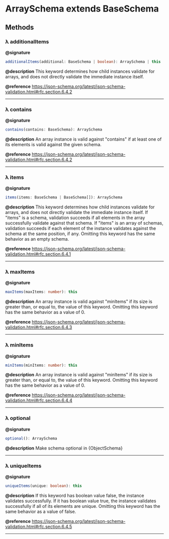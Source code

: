 # ArraySchema extends BaseSchema

## Methods

### λ additionalItems

**@signature**
```ts
additionalItems(additional: BaseSchema | boolean): ArraySchema | this
```

**@description** This keyword determines how child instances validate for arrays, and does not directly validate the immediate instance itself.

**@reference** https://json-schema.org/latest/json-schema-validation.html#rfc.section.6.4.2

---
### λ contains

**@signature**
```ts
contains(contains: BaseSchema): ArraySchema
```

**@description** An array instance is valid against "contains" if at least one of its elements is valid against the given schema.

**@reference** https://json-schema.org/latest/json-schema-validation.html#rfc.section.6.4.2

---
### λ items

**@signature**
```ts
items(items: BaseSchema | BaseSchema[]): ArraySchema
```

**@description** This keyword determines how child instances validate for arrays, and does not directly validate the immediate instance itself.
If "items" is a schema, validation succeeds if all elements in the array successfully validate against that schema.
If "items" is an array of schemas, validation succeeds if each element of the instance validates against the schema at the same position, if any.
Omitting this keyword has the same behavior as an empty schema.

**@reference** https://json-schema.org/latest/json-schema-validation.html#rfc.section.6.4.1


---
### λ maxItems

**@signature**
```ts
maxItems(maxItems: number): this
```

**@description** An array instance is valid against "minItems" if its size is greater than, or equal to, the value of this keyword.
Omitting this keyword has the same behavior as a value of 0.

**@reference** https://json-schema.org/latest/json-schema-validation.html#rfc.section.6.4.3

---
### λ minItems

**@signature**
```ts
minItems(minItems: number): this
```

**@description** An array instance is valid against "minItems" if its size is greater than, or equal to, the value of this keyword.
Omitting this keyword has the same behavior as a value of 0.

**@reference** https://json-schema.org/latest/json-schema-validation.html#rfc.section.6.4.4

---
### λ optional

**@signature**
```ts
optional(): ArraySchema
```

**@description** Make schema optional in {ObjectSchema}



---
### λ uniqueItems

**@signature**
```ts
uniqueItems(unique: boolean): this
```

**@description** If this keyword has boolean value false, the instance validates successfully.
If it has boolean value true, the instance validates successfully if all of its elements are unique.
Omitting this keyword has the same behavior as a value of false.

**@reference** https://json-schema.org/latest/json-schema-validation.html#rfc.section.6.4.5

---